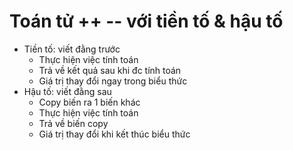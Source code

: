 # Toán tử ++ -- với tiền tố & hậu tố
- Tiền tố: viết đằng trước
    - Thực hiện việc tính toán
    - Trả về kết quả sau khi đc tính toán
    - Giá trị thay đổi ngay trong biểu thức
- Hậu tố: viết đằng sau
    - Copy biến ra 1 biến khác
    - Thực hiện việc tính toán
    - Trả về biến copy 
    - Giá trị thay đổi khi kết thúc biểu thức